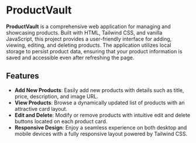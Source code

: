 # ProductVault

**ProductVault** is a comprehensive web application for managing and showcasing products. Built with HTML, Tailwind CSS, and vanilla JavaScript, this project provides a user-friendly interface for adding, viewing, editing, and deleting products. The application utilizes local storage to persist product data, ensuring that your product information is saved and accessible even after refreshing the page.

## Features

- **Add New Products**: Easily add new products with details such as title, price, description, and image URL.
- **View Products**: Browse a dynamically updated list of products with an attractive card layout.
- **Edit and Delete**: Modify or remove products with intuitive edit and delete buttons located on each product card.
- **Responsive Design**: Enjoy a seamless experience on both desktop and mobile devices with a fully responsive layout powered by Tailwind CSS.

